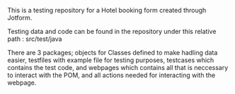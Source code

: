 This is a testing repository for a Hotel booking form created through Jotform.

Testing data and code can be found in the repository under this relative path : src/test/java

There are 3 packages;
objects for Classes defined to make hadling data easier, 
testfiles with example file for testing purposes,
testcases which contains the test code, and 
webpages which contains all that is neccessary to interact with the POM, and all actions needed for interacting with the webpage.
